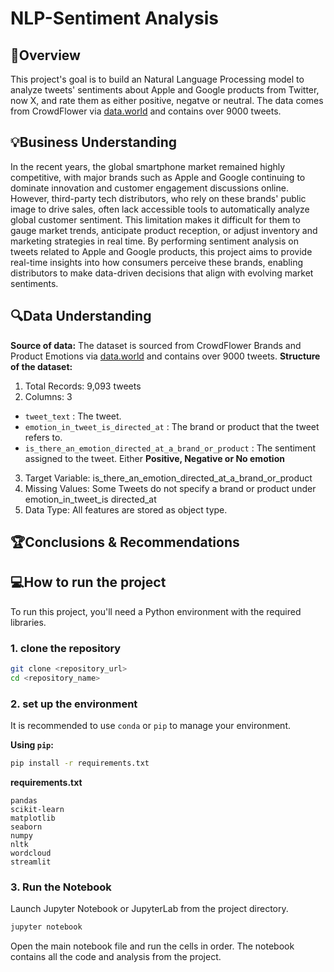 # NLP-Sentiment Analysis 

## 📝Overview
This project's goal is to build an Natural Language Processing model to analyze tweets' sentiments about Apple and Google products from Twitter, now X, and rate them as either positive, negatve or neutral.
The data comes from CrowdFlower via [data.world](https://data.world/crowdflower/brands-and-product-emotions) and contains over 9000 tweets.

## 💡Business Understanding
In the recent years, the global smartphone market remained highly competitive, with major brands such as Apple and Google continuing to dominate innovation and customer engagement discussions online. However, third-party tech distributors, who rely on these brands' public image to drive sales, often lack accessible tools to automatically analyze global customer sentiment. This limitation makes it difficult for them to gauge market trends, anticipate product reception, or adjust inventory and marketing strategies in real time.
By performing sentiment analysis on tweets related to Apple and Google products, this project aims to provide real-time insights into how consumers perceive these brands, enabling distributors to make data-driven decisions that align with evolving market sentiments.

## 🔍Data Understanding
**Source of data:** The dataset is sourced from CrowdFlower Brands and Product Emotions via [data.world](https://data.world/crowdflower/brands-and-product-emotions) and contains over 9000 tweets.
**Structure of the dataset:**
1. Total Records: 9,093 tweets
2. Columns: 3
  - `tweet_text` : The tweet.
  - `emotion_in_tweet_is_directed_at` : The brand or product that the tweet refers to.
  - `is_there_an_emotion_directed_at_a_brand_or_product` : The sentiment assigned to the tweet. Either **Positive, Negative or No emotion**
3. Target Variable: is_there_an_emotion_directed_at_a_brand_or_product
4. Missing Values: Some Tweets do not specify a brand or product under emotion_in_tweet_is directed_at
5. Data Type: All features are stored as object type.

## 🏆Conclusions & Recommendations

## 💻How to run the project
To run this project, you'll need a Python environment with the required libraries.
### 1. clone the repository
```bash
git clone <repository_url>
cd <repository_name>
```
### 2\. set up the environment
It is recommended to use `conda` or `pip` to manage your environment.

**Using `pip`:**

```bash
pip install -r requirements.txt
```

**requirements.txt**

```
pandas
scikit-learn
matplotlib
seaborn
numpy
nltk
wordcloud
streamlit
```
### 3\. Run the Notebook

Launch Jupyter Notebook or JupyterLab from the project directory.

```bash
jupyter notebook
```
Open the main notebook file and run the cells in order. The notebook contains all the code and analysis from the project.
